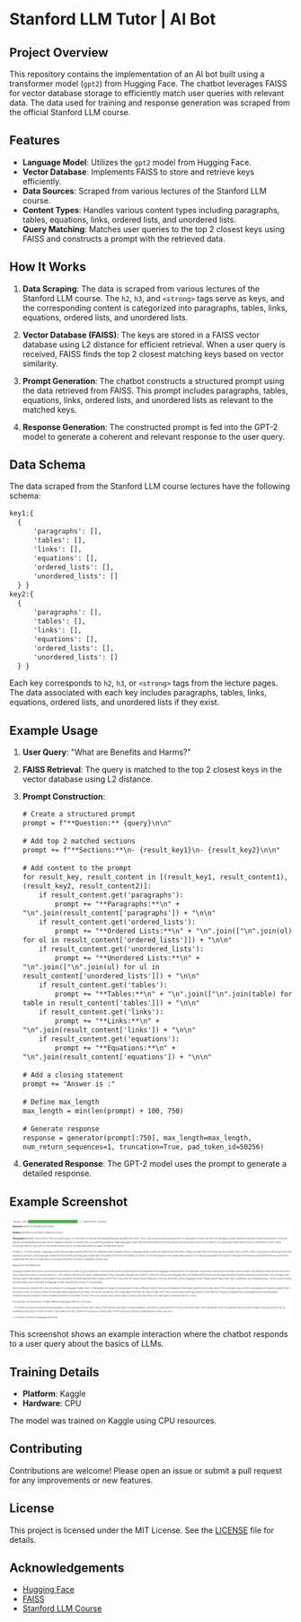 # Stanford LLM Tutor | AI Bot

## Project Overview

This repository contains the implementation of an AI bot built using a transformer model (`gpt2`) from Hugging Face. The chatbot leverages FAISS for vector database storage to efficiently match user queries with relevant data. The data used for training and response generation was scraped from the official Stanford LLM course.

## Features

- **Language Model**: Utilizes the `gpt2` model from Hugging Face.
- **Vector Database**: Implements FAISS to store and retrieve keys efficiently.
- **Data Sources**: Scraped from various lectures of the Stanford LLM course.
- **Content Types**: Handles various content types including paragraphs, tables, equations, links, ordered lists, and unordered lists.
- **Query Matching**: Matches user queries to the top 2 closest keys using FAISS and constructs a prompt with the retrieved data.

## How It Works

1. **Data Scraping**: The data is scraped from various lectures of the Stanford LLM course. The `h2`, `h3`, and `<strong>` tags serve as keys, and the corresponding content is categorized into paragraphs, tables, links, equations, ordered lists, and unordered lists.

2. **Vector Database (FAISS)**: The keys are stored in a FAISS vector database using L2 distance for efficient retrieval. When a user query is received, FAISS finds the top 2 closest matching keys based on vector similarity.

3. **Prompt Generation**: The chatbot constructs a structured prompt using the data retrieved from FAISS. This prompt includes paragraphs, tables, equations, links, ordered lists, and unordered lists as relevant to the matched keys.

4. **Response Generation**: The constructed prompt is fed into the GPT-2 model to generate a coherent and relevant response to the user query.

## Data Schema

The data scraped from the Stanford LLM course lectures have the following schema:

```
key1:{
  {
      'paragraphs': [],
      'tables': [],
      'links': [],
      'equations': [],
      'ordered_lists': [],
      'unordered_lists': []
  } }
key2:{
  {
      'paragraphs': [],
      'tables': [],
      'links': [],
      'equations': [],
      'ordered_lists': [],
      'unordered_lists': []
  } }
```

Each key corresponds to `h2`, `h3`, or `<strong>` tags from the lecture pages. The data associated with each key includes paragraphs, tables, links, equations, ordered lists, and unordered lists if they exist.

## Example Usage

1. **User Query**: "What are Benefits and Harms?"

2. **FAISS Retrieval**: The query is matched to the top 2 closest keys in the vector database using L2 distance.

3. **Prompt Construction**:
    ```
    # Create a structured prompt
    prompt = f"**Question:** {query}\n\n"
    
    # Add top 2 matched sections
    prompt += f"**Sections:**\n- {result_key1}\n- {result_key2}\n\n"
    
    # Add content to the prompt
    for result_key, result_content in [(result_key1, result_content1), (result_key2, result_content2)]:
        if result_content.get('paragraphs'):
            prompt += "**Paragraphs:**\n" + "\n".join(result_content['paragraphs']) + "\n\n"
        if result_content.get('ordered_lists'):
            prompt += "**Ordered Lists:**\n" + "\n".join(["\n".join(ol) for ol in result_content['ordered_lists']]) + "\n\n"
        if result_content.get('unordered_lists'):
            prompt += "**Unordered Lists:**\n" + "\n".join(["\n".join(ul) for ul in result_content['unordered_lists']]) + "\n\n"
        if result_content.get('tables'):
            prompt += "**Tables:**\n" + "\n".join(["\n".join(table) for table in result_content['tables']]) + "\n\n"
        if result_content.get('links'):
            prompt += "**Links:**\n" + "\n".join(result_content['links']) + "\n\n"
        if result_content.get('equations'):
            prompt += "**Equations:**\n" + "\n".join(result_content['equations']) + "\n\n"
    
    # Add a closing statement
    prompt += "Answer is :"
    
    # Define max_length
    max_length = min(len(prompt) + 100, 750)
    
    # Generate response
    response = generator(prompt[:750], max_length=max_length, num_return_sequences=1, truncation=True, pad_token_id=50256)
    ```

4. **Generated Response**: The GPT-2 model uses the prompt to generate a detailed response.

## Example Screenshot

![Example Screenshot](example_screenshotv2.png)

This screenshot shows an example interaction where the chatbot responds to a user query about the basics of LLMs.

## Training Details

- **Platform**: Kaggle
- **Hardware**: CPU

The model was trained on Kaggle using CPU resources.

## Contributing

Contributions are welcome! Please open an issue or submit a pull request for any improvements or new features.

## License

This project is licensed under the MIT License. See the [LICENSE](LICENSE) file for details.

## Acknowledgements

- [Hugging Face](https://huggingface.co/)
- [FAISS](https://github.com/facebookresearch/faiss)
- [Stanford LLM Course](https://stanford-cs324.github.io/winter2022/)
